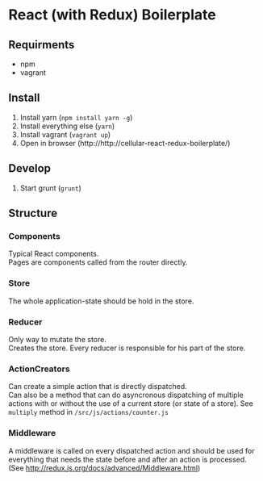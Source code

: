 # React (with Redux) Boilerplate

## Requirments
- npm
- vagrant

## Install
1. Install yarn (`npm install yarn -g`)
2. Install everything else (`yarn`)
3. Install vagrant (`vagrant up`)
4. Open in browser (http://http://cellular-react-redux-boilerplate/)

## Develop
1. Start grunt (`grunt`)

## Structure

### Components
Typical React components.   
Pages are components called from the router directly.

### Store
The whole application-state should be hold in the store.

### Reducer
Only way to mutate the store.  
Creates the store. Every reducer is responsible for his part of the store.

### ActionCreators
Can create a simple action that is directly dispatched.  
Can also be a method that can do asyncronous dispatching of multiple actions with or without the use of a current store (or state of a store). See `multiply` method in `/src/js/actions/counter.js`

### Middleware
A middleware is called on every dispatched action and should be used for everything that needs the state before and after an action is processed. (See http://redux.js.org/docs/advanced/Middleware.html)
